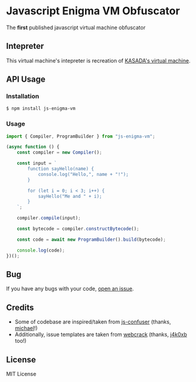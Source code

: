 # Javascript Enigma VM Obfuscator
The **first** published javascript virtual machine obfuscator

## Intepreter

This virtual machine's intepreter is recreation of [KASADA's virtual machine](https://accounts.nike.com/149e9513-01fa-4fb0-aad4-566afd725d1b/2d206a39-8ed7-437e-a3be-862e0f06eea3/ips.js).

## API Usage

### Installation
```bash
$ npm install js-enigma-vm
```

### Usage
```ts
import { Compiler, ProgramBuilder } from "js-enigma-vm";

(async function () {
    const compiler = new Compiler();

    const input = `
        function sayHello(name) {
            console.log("Hello,", name + "!");
        }

        for (let i = 0; i < 3; i++) {
            sayHello("Me and " + i);
        }
    `;

    compiler.compile(input);

    const bytecode = compiler.constructBytecode();

    const code = await new ProgramBuilder().build(bytecode);

    console.log(code);
})();
```

## Bug

If you have any bugs with your code, [open an issue](https://github.com/youdie323323/js-enigma-vm/issues/new?template=bug_report.yml).

## Credits

- Some of codebase are inspired/taken from [js-confuser](https://github.com/MichaelXF/js-confuser) (thanks, [michael](https://github.com/MichaelXF)!)
- Additionally, issue templates are taken from [webcrack](https://github.com/j4k0xb/webcrack) (thanks, [j4k0xb](https://github.com/j4k0xb) too!)

## License 

MIT License
